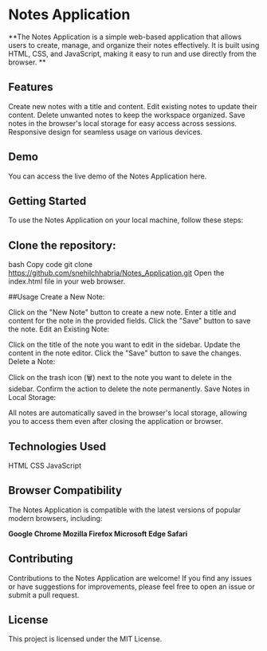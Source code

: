 # Notes Application

**The Notes Application is a simple web-based application that allows users to create, manage, and organize their notes effectively. It is built using HTML, CSS, and JavaScript, making it easy to run and use directly from the browser.
**

## Features
Create new notes with a title and content.
Edit existing notes to update their content.
Delete unwanted notes to keep the workspace organized.
Save notes in the browser's local storage for easy access across sessions.
Responsive design for seamless usage on various devices.
## Demo
You can access the live demo of the Notes Application here.

## Getting Started
To use the Notes Application on your local machine, follow these steps:

## Clone the repository:

bash
Copy code
git clone https://github.com/snehilchhabria/Notes_Application.git
Open the index.html file in your web browser.

##Usage
Create a New Note:

Click on the "New Note" button to create a new note.
Enter a title and content for the note in the provided fields.
Click the "Save" button to save the note.
Edit an Existing Note:

Click on the title of the note you want to edit in the sidebar.
Update the content in the note editor.
Click the "Save" button to save the changes.
Delete a Note:

Click on the trash icon (🗑️) next to the note you want to delete in the sidebar.
Confirm the action to delete the note permanently.
Save Notes in Local Storage:

All notes are automatically saved in the browser's local storage, allowing you to access them even after closing the application or browser.
## Technologies Used
HTML
CSS
JavaScript
## Browser Compatibility
The Notes Application is compatible with the latest versions of popular modern browsers, including:

**Google Chrome
Mozilla Firefox
Microsoft Edge
Safari**
## Contributing
Contributions to the Notes Application are welcome! If you find any issues or have suggestions for improvements, please feel free to open an issue or submit a pull request.

## License
This project is licensed under the MIT License.
